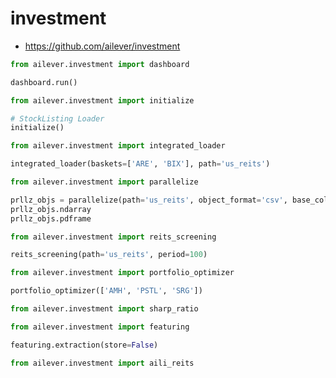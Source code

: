 # investment
- https://github.com/ailever/investment


```python
from ailever.investment import dashboard

dashboard.run()
```

```python
from ailever.investment import initialize

# StockListing Loader
initialize()
```

```python
from ailever.investment import integrated_loader

integrated_loader(baskets=['ARE', 'BIX'], path='us_reits')
```

```python
from ailever.investment import parallelize

prllz_objs = parallelize(path='us_reits', object_format='csv', base_column='close', date_column='date', period=100)
prllz_objs.ndarray
prllz_objs.pdframe
```


```python
from ailever.investment import reits_screening

reits_screening(path='us_reits', period=100)
```


```python
from ailever.investment import portfolio_optimizer

portfolio_optimizer(['AMH', 'PSTL', 'SRG'])
```


```python
from ailever.investment import sharp_ratio

```


```python
from ailever.investment import featuring

featuring.extraction(store=False)
```

```python
from ailever.investment import aili_reits
```






